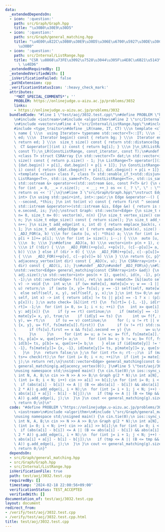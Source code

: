 ```yaml
---
data:
  _extendedDependsOn:
  - icon: ':question:'
    path: src/Graph/Graph.hpp
    title: "\u30B0\u30E9\u30D5"
  - icon: ':question:'
    path: src/Graph/general_matching.hpp
    title: "\u4E00\u822C\u30B0\u30E9\u30D5\u306E\u6700\u5927\u30DE\u30C3\u30C1\u30F3\
      \u30B0"
  - icon: ':question:'
    path: src/Internal/ListRange.hpp
    title: "CSR \u8868\u73FE\u3092\u7528\u3044\u305F\u4E8C\u6B21\u5143\u914D\u5217\
      \ \u4ED6"
  _extendedRequiredBy: []
  _extendedVerifiedWith: []
  _isVerificationFailed: false
  _pathExtension: cpp
  _verificationStatusIcon: ':heavy_check_mark:'
  attributes:
    '*NOT_SPECIAL_COMMENTS*': ''
    PROBLEM: https://onlinejudge.u-aizu.ac.jp/problems/3032
    links:
    - https://onlinejudge.u-aizu.ac.jp/problems/3032
  bundledCode: "#line 1 \"test/aoj/3032.test.cpp\"\n#define PROBLEM \"https://onlinejudge.u-aizu.ac.jp/problems/3032\"\
    \n#include <iostream>\n#include <algorithm>\n#line 2 \"src/Internal/ListRange.hpp\"\
    \n#include <vector>\n#line 4 \"src/Internal/ListRange.hpp\"\n#include <iterator>\n\
    #include <type_traits>\n#define _LR(name, IT, CT) \\\n template <class T> struct\
    \ name { \\\n  using Iterator= typename std::vector<T>::IT; \\\n  Iterator bg,\
    \ ed; \\\n  Iterator begin() const { return bg; } \\\n  Iterator end() const {\
    \ return ed; } \\\n  size_t size() const { return std::distance(bg, ed); } \\\n\
    \  CT &operator[](int i) const { return bg[i]; } \\\n }\n_LR(ListRange, iterator,\
    \ const T);\n_LR(ConstListRange, const_iterator, const T);\n#undef _LR\ntemplate\
    \ <class T> struct CSRArray {\n std::vector<T> dat;\n std::vector<int> p;\n size_t\
    \ size() const { return p.size() - 1; }\n ListRange<T> operator[](int i) { return\
    \ {dat.begin() + p[i], dat.begin() + p[i + 1]}; }\n ConstListRange<T> operator[](int\
    \ i) const { return {dat.cbegin() + p[i], dat.cbegin() + p[i + 1]}; }\n};\ntemplate\
    \ <template <class> class F, class T> std::enable_if_t<std::disjunction_v<std::is_same<F<T>,\
    \ ListRange<T>>, std::is_same<F<T>, ConstListRange<T>>, std::is_same<F<T>, CSRArray<T>>>,\
    \ std::ostream &> operator<<(std::ostream &os, const F<T> &r) {\n os << '[';\n\
    \ for (int _= 0, __= r.size(); _ < __; ++_) os << (_ ? \", \" : \"\") << r[_];\n\
    \ return os << ']';\n}\n#line 3 \"src/Graph/Graph.hpp\"\nstruct Edge: std::pair<int,\
    \ int> {\n using std::pair<int, int>::pair;\n Edge &operator--() { return --first,\
    \ --second, *this; }\n int to(int v) const { return first ^ second ^ v; }\n friend\
    \ std::istream &operator>>(std::istream &is, Edge &e) { return is >> e.first >>\
    \ e.second, is; }\n};\nstruct Graph: std::vector<Edge> {\n size_t n;\n Graph(size_t\
    \ n= 0, size_t m= 0): vector(m), n(n) {}\n size_t vertex_size() const { return\
    \ n; }\n size_t edge_size() const { return size(); }\n size_t add_vertex() { return\
    \ n++; }\n size_t add_edge(int s, int d) { return emplace_back(s, d), size() -\
    \ 1; }\n size_t add_edge(Edge e) { return emplace_back(e), size() - 1; }\n#define\
    \ _ADJ_FOR(a, b) \\\n for (auto [u, v]: *this) a; \\\n for (int i= 0; i < n; ++i)\
    \ p[i + 1]+= p[i]; \\\n for (int i= size(); i--;) { \\\n  auto [u, v]= (*this)[i];\
    \ \\\n  b; \\\n }\n#define _ADJ(a, b) \\\n vector<int> p(n + 1), c(size() << !dir);\
    \ \\\n if (!dir) { \\\n  _ADJ_FOR((++p[u], ++p[v]), (c[--p[u]]= a, c[--p[v]]=\
    \ b)) \\\n } else if (dir > 0) { \\\n  _ADJ_FOR(++p[u], c[--p[u]]= a) \\\n } else\
    \ { \\\n  _ADJ_FOR(++p[v], c[--p[v]]= b) \\\n } \\\n return {c, p}\n CSRArray<int>\
    \ adjacency_vertex(int dir) const { _ADJ(v, u); }\n CSRArray<int> adjacency_edge(int\
    \ dir) const { _ADJ(i, i); }\n#undef _ADJ\n#undef _ADJ_FOR\n};\n#line 3 \"src/Graph/general_matching.hpp\"\
    \nstd::vector<Edge> general_matching(const CSRArray<int> &adj) {\n const int n=\
    \ adj.size();\n std::vector<int> pos(n + 1), que(n), id(n, -1), p(n), mate(n,\
    \ -1);\n std::vector<Edge> fs(n), ret;\n auto rematch= [&](auto self, int u, int\
    \ v) -> void {\n  int w;\n  if (w= mate[u], mate[u]= v; w == -1 || mate[w] !=\
    \ u) return;\n  if (auto [x, y]= fs[u]; y == -1) self(self, mate[w]= x, w);\n\
    \  else self(self, x, y), self(self, y, x);\n };\n int ts= 0;\n auto f= [&](auto\
    \ self, int x) -> int { return id[x] != ts || p[x] == -1 ? x : (p[x]= self(self,\
    \ p[x])); };\n auto check= [&](int rt) {\n  fs[rt]= {-1, -1}, id[rt]= ts, p[que[0]=\
    \ rt]= -1;\n  for (int i= 0, s= 1; i < s; ++i) {\n   int x= que[i];\n   for (int\
    \ y: adj[x]) {\n    if (y == rt) continue;\n    if (mate[y] == -1) return rematch(rematch,\
    \ mate[y]= x, y), true;\n    if (id[y] == ts) {\n     int u= f(f, x), v= f(f,\
    \ y), w= rt;\n     if (u == v) continue;\n     for (; u != rt || v != rt; fs[u]=\
    \ {x, y}, u= f(f, fs[mate[u]].first)) {\n      if (v != rt) std::swap(u, v);\n\
    \      if (fs[u].first == x && fs[u].second == y) {\n       w= u;\n       break;\n\
    \      }\n     }\n     for (int a= u; a != w; a= f(f, fs[mate[a]].first)) id[a]=\
    \ ts, p[a]= w, que[s++]= a;\n     for (int b= v; b != w; b= f(f, fs[mate[b]].first))\
    \ id[b]= ts, p[b]= w, que[s++]= b;\n    } else if (id[mate[y]] != ts) fs[y]= {-1,\
    \ -1}, fs[mate[y]]= {x, -1}, id[mate[y]]= ts, p[mate[y]]= y, que[s++]= mate[y];\n\
    \   }\n  }\n  return false;\n };\n for (int rt= n; rt--;)\n  if (mate[rt] == -1)\
    \ ts+= check(rt);\n for (int i= 0; i < n; ++i)\n  if (int j= mate[i]; i < j) ret.emplace_back(i,\
    \ j);\n return ret;\n}\nstd::vector<Edge> general_matching(const Graph &g) { return\
    \ general_matching(g.adjacency_vertex(0)); }\n#line 5 \"test/aoj/3032.test.cpp\"\
    \nusing namespace std;\nsigned main() {\n cin.tie(0);\n ios::sync_with_stdio(0);\n\
    \ int N, A, B;\n cin >> N >> A >> B;\n Graph g(2 * N);\n int a[N], b[N];\n for\
    \ (int i= 0; i < N; i++) cin >> a[i] >> b[i];\n for (int i= 0; i < N; i++) {\n\
    \  if (abs(a[i] - b[i]) <= A || (B <= abs(a[i] - b[i]) && abs(a[i] - b[i]) <=\
    \ 2 * A)) g.add_edge(i, i + N);\n  for (int j= i + 1; j < N; j++) {\n   int tmp=\
    \ abs(a[i] + a[j] - b[i] - b[j]);\n   if (tmp <= A || (B <= tmp && tmp <= 2 *\
    \ A)) g.add_edge(i, j);\n  }\n }\n cout << general_matching(g).size() << '\\n';\n\
    \ return 0;\n}\n"
  code: "#define PROBLEM \"https://onlinejudge.u-aizu.ac.jp/problems/3032\"\n#include\
    \ <iostream>\n#include <algorithm>\n#include \"src/Graph/general_matching.hpp\"\
    \nusing namespace std;\nsigned main() {\n cin.tie(0);\n ios::sync_with_stdio(0);\n\
    \ int N, A, B;\n cin >> N >> A >> B;\n Graph g(2 * N);\n int a[N], b[N];\n for\
    \ (int i= 0; i < N; i++) cin >> a[i] >> b[i];\n for (int i= 0; i < N; i++) {\n\
    \  if (abs(a[i] - b[i]) <= A || (B <= abs(a[i] - b[i]) && abs(a[i] - b[i]) <=\
    \ 2 * A)) g.add_edge(i, i + N);\n  for (int j= i + 1; j < N; j++) {\n   int tmp=\
    \ abs(a[i] + a[j] - b[i] - b[j]);\n   if (tmp <= A || (B <= tmp && tmp <= 2 *\
    \ A)) g.add_edge(i, j);\n  }\n }\n cout << general_matching(g).size() << '\\n';\n\
    \ return 0;\n}"
  dependsOn:
  - src/Graph/general_matching.hpp
  - src/Graph/Graph.hpp
  - src/Internal/ListRange.hpp
  isVerificationFile: true
  path: test/aoj/3032.test.cpp
  requiredBy: []
  timestamp: '2024-02-18 22:00:56+09:00'
  verificationStatus: TEST_ACCEPTED
  verifiedWith: []
documentation_of: test/aoj/3032.test.cpp
layout: document
redirect_from:
- /verify/test/aoj/3032.test.cpp
- /verify/test/aoj/3032.test.cpp.html
title: test/aoj/3032.test.cpp
---
```

